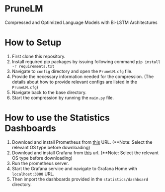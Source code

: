 # PruneLM
Compressed and Optimized Language Models with Bi-LSTM Architectures

# How to Setup
1. First clone this repository.
2. Install required pip packages by issuing following command
   `pip install -r requirements.txt`
3. Navigate to `config` directory and open the `PruneLM.cfg` file.
4. Provide the necessary information needed for the compression. (The details about how to provide relevant configs are listed in the `PruneLM.cfg`)
5. Navigate back to the base directory.
6. Start the compression by running the `main.py` file.
   
# How to use the Statistics Dashboards
1. Download and install Prometheus from [this](https://prometheus.io/download/) URL. (**Note: Select the relevant OS type before downloading)
2. Download and install Grafana from [this](https://grafana.com/get/?plcmt=top-nav&cta=downloads) url. (**Note: Select the relevant OS type before downloading)
3. Run the prometheus server.
4. Start the Grafana service and navigate to Grafana Home with `localhost:3000` URL.
5. Then import the dashboards provided in the `statistics/dashboard` directory.